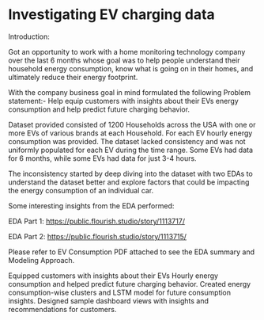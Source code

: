 # Investigating EV charging data


Introduction:

Got an opportunity to work with a home monitoring technology company over the last 6 months whose goal was to help people understand their household energy consumption, know what is going on in their homes, and ultimately reduce their energy footprint.

With the company business goal in mind formulated the following Problem statement:- Help equip customers with insights about their EVs energy consumption and help predict future charging behavior.

Dataset provided consisted of 1200 Households across the USA with one or more EVs of various brands at each Household. For each EV hourly energy consumption was provided. The dataset lacked consistency and was not uniformly populated for each EV during the time range. Some EVs had data for 6 months, while some EVs had data for just 3-4 hours.

The inconsistency started by deep diving into the dataset with two EDAs to understand the dataset better and explore factors that could be impacting the energy consumption of an individual car.

Some interesting insights from the EDA performed:

EDA Part 1: https://public.flourish.studio/story/1113717/

EDA Part 2: https://public.flourish.studio/story/1113715/

Please refer to EV Consumption PDF attached to see the EDA summary and Modeling Approach. 

Equipped customers with insights about their EVs Hourly energy consumption and helped predict future charging behavior. Created energy consumption-wise clusters and LSTM model for future consumption insights. Designed sample dashboard views with insights and recommendations for customers.
